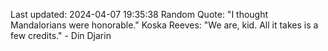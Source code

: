 Last updated: 2024-04-07 19:35:38
Random Quote: "I thought Mandalorians were honorable."
Koska Reeves: "We are, kid. All it takes is a few credits." - Din Djarin